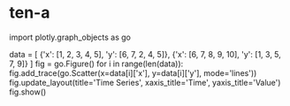 # ten-a

import plotly.graph_objects as go

data = [
    {'x': [1, 2, 3, 4, 5], 'y': [6, 7, 2, 4, 5]},
    {'x': [6, 7, 8, 9, 10], 'y': [1, 3, 5, 7, 9]}
]
fig = go.Figure()
for i in range(len(data)):
    fig.add_trace(go.Scatter(x=data[i]['x'], y=data[i]['y'], mode='lines'))
fig.update_layout(title='Time Series', xaxis_title='Time', yaxis_title='Value')
fig.show()
